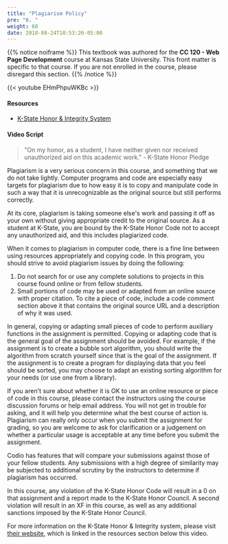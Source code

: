 ```yaml
---
title: "Plagiarism Policy"
pre: "6. "
weight: 60
date: 2018-08-24T10:53:26-05:00
---
```


{{% notice noiframe %}}
This textbook was authored for the **CC 120 - Web Page Development** course at Kansas State University.  This front matter is specific to that course.  If you are not enrolled in the course, please disregard this section.
{{% /notice %}}

{{< youtube EHmPhpuWKBc >}}

#### Resources

* [K-State Honor & Integrity System](https://www.k-state.edu/honor/)

#### Video Script

> "On my honor, as a student, I have neither given nor received unauthorized aid on this academic work." - K-State Honor Pledge

Plagiarism is a very serious concern in this course, and something that we do not take lightly. Computer programs and code are especially easy targets for plagiarism due to how easy it is to copy and manipulate code in such a way that it is unrecognizable as the original source but still performs correctly.

At its core, plagiarism is taking someone else's work and passing it off as your own without giving appropriate credit to the original source. As a student at K-State, you are bound by the K-State Honor Code not to accept any unauthorized aid, and this includes plagiarized code.

When it comes to plagiarism in computer code, there is a fine line between using resources appropriately and copying code. In this program, you should strive to avoid plagiarism issues by doing the following:

1. Do not search for or use any complete solutions to projects in this course found online or from fellow students.
1. Small portions of code may be used or adapted from an online source with proper citation. To cite a piece of code, include a code comment section above it that contains the original source URL and a description of why it was used.

In general, copying or adapting small pieces of code to perform auxiliary functions in the assignment is permitted. Copying or adapting code that is the general goal of the assignment should be avoided. For example, if the assignment is to create a bubble sort algorithm, you should write the algorithm from scratch yourself since that is the goal of the assignment. If the assignment is to create a program for displaying data that you feel should be sorted, you may choose to adapt an existing sorting algorithm for your needs (or use one from a library).

If you aren't sure about whether it is OK to use an online resource or piece of code in this course, please contact the instructors using the course discussion forums or help email address. You will not get in trouble for asking, and it will help you determine what the best course of action is. Plagiarism can really only occur when you submit the assignment for grading, so you are welcome to ask for clarification or a judgement on whether a particular usage is acceptable at any time before you submit the assignment.

Codio has features that will compare your submissions against those of your fellow students. Any submissions with a high degree of similarity may be subjected to additional scrutiny by the instructors to determine if plagiarism has occurred.

In this course, any violation of the K-State Honor Code will result in a 0 on that assignment and a report made to the K-State Honor Council. A second violation will result in an XF in this course, as well as any additional sanctions imposed by the K-State Honor Council.

For more information on the K-State Honor & Integrity system, please visit [their website](https://www.k-state.edu/honor/), which is linked in the resources section below this video.
